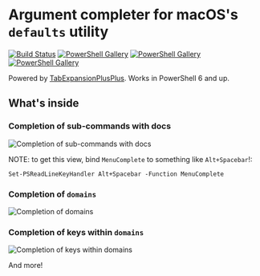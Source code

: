 # Argument completer for macOS's `defaults` utility

[![Build Status](https://dev.azure.com/TylerLeonhardt/macOSdefaultsCompleter/_apis/build/status/TylerLeonhardt.macOSdefaultsCompleter?branchName=master)](https://dev.azure.com/TylerLeonhardt/macOSdefaultsCompleter/_build/latest?definitionId=5&branchName=master)
[![PowerShell Gallery](https://img.shields.io/powershellgallery/v/macOSdefaultsCompleter.svg)](https://www.powershellgallery.com/packages/macOSdefaultsCompleter)
[![PowerShell Gallery](https://img.shields.io/powershellgallery/dt/macOSdefaultsCompleter.svg)](https://www.powershellgallery.com/packages/macOSdefaultsCompleter)
[![PowerShell Gallery](https://img.shields.io/powershellgallery/p/macOSdefaultsCompleter.svg)](https://www.powershellgallery.com/packages/macOSdefaultsCompleter)

Powered by [TabExpansionPlusPlus](https://github.com/lzybkr/TabExpansionPlusPlus). Works in PowerShell 6 and up.

## What's inside

### Completion of sub-commands with docs

![Completion of sub-commands with docs](https://user-images.githubusercontent.com/2644648/61571200-abe73600-aa46-11e9-9364-d2b965fd4db0.png)

NOTE: to get this view, bind `MenuComplete` to something like `Alt+Spacebar`!:

```pwsh
Set-PSReadLineKeyHandler Alt+Spacebar -Function MenuComplete
```

### Completion of `domains`

![Completion of domains](https://user-images.githubusercontent.com/2644648/61571250-f10b6800-aa46-11e9-8fe7-bc991dd34cc2.png)

### Completion of keys within `domains`

![Completion of keys within domains](https://user-images.githubusercontent.com/2644648/61571287-18623500-aa47-11e9-830c-338e8fa475e4.png)

And more!
